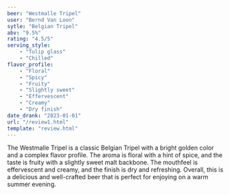 ```yaml
---
beer: "Westmalle Tripel"
user: "Bernd Van Loon"
sytle: "Belgian Tripel"
abv: "9.5%"
rating: "4.5/5"
serving_style:
    - "Tulip glass"
    - "Chilled"
flavor_profile: 
    - "Floral"
    - "Spicy"
    - "Fruity"
    - "Slightly sweet"
    - "Effervescent"
    - "Creamy"
    - "Dry finish"
date_drank: "2023-01-01"
url: "/review1.html"
template: "review.html"
---
```

The Westmalle Tripel is a classic Belgian Tripel with a bright golden color and a complex flavor profile. The aroma is floral with a hint of spice, and the taste is fruity with a slightly sweet malt backbone. The mouthfeel is effervescent and creamy, and the finish is dry and refreshing. Overall, this is a delicious and well-crafted beer that is perfect for enjoying on a warm summer evening.
